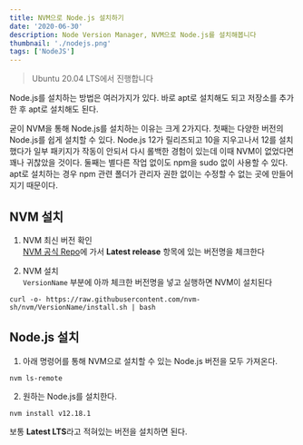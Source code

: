 ```yaml
---
title: NVM으로 Node.js 설치하기
date: '2020-06-30'
description: Node Version Manager, NVM으로 Node.js를 설치해봅니다
thumbnail: './nodejs.png'
tags: ['NodeJS']
---
```


> Ubuntu 20.04 LTS에서 진행합니다

Node.js를 설치하는 방법은 여러가지가 있다.
바로 apt로 설치해도 되고 저장소를 추가한 후 apt로 설치해도 된다.

굳이 NVM을 통해 Node.js를 설치하는 이유는 크게 2가지다.
첫째는 다양한 버전의 Node.js를 쉽게 설치할 수 있다. Node.js 12가 릴리즈되고 10을 지우고나서 12를 설치했다가 일부 패키지가 작동이 안되서 다시 롤백한 경험이 있는데 이때 NVM이 없었다면 꽤나 귀찮았을 것이다.
둘째는 별다른 작업 없이도 npm을 sudo 없이 사용할 수 있다. apt로 설치하는 경우 npm 관련 폴더가 관리자 권한 없이는 수정할 수 없는 곳에 만들어지기 때문이다.

## NVM 설치

1. NVM 최신 버전 확인  
   [NVM 공식 Repo](https://github.com/nvm-sh/nvm/releases)에 가서 **Latest release** 항목에 있는 버전명을 체크한다

2. NVM 설치  
   `VersionName` 부분에 아까 체크한 버전명을 넣고 실행하면 NVM이 설치된다

```
curl -o- https://raw.githubusercontent.com/nvm-sh/nvm/VersionName/install.sh | bash
```

## Node.js 설치

1. 아래 명령어를 통해 NVM으로 설치할 수 있는 Node.js 버전을 모두 가져온다.

```
nvm ls-remote
```

2. 원하는 Node.js를 설치한다.

```
nvm install v12.18.1
```

보통 **Latest LTS**라고 적혀있는 버전을 설치하면 된다.
